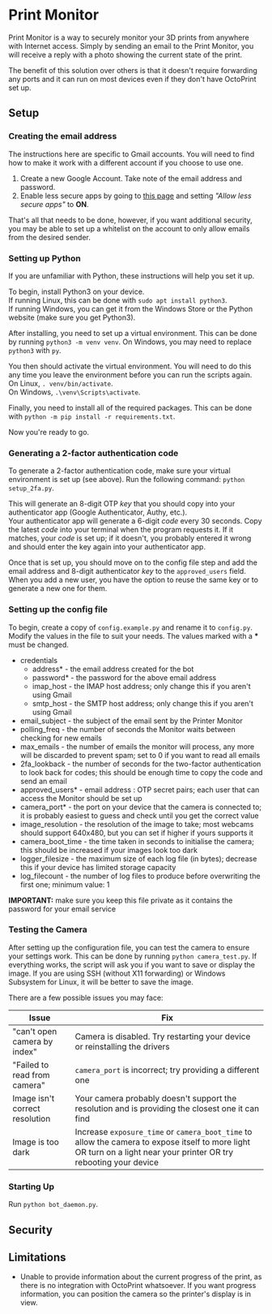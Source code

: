 # Print Monitor

Print Monitor is a way to securely monitor your 3D prints from anywhere with Internet access.
Simply by sending an email to the Print Monitor, you will receive a reply with a photo showing the current state of the print.

The benefit of this solution over others is that it doesn't require forwarding any ports and it can run on most devices even if they don't have OctoPrint set up.

## Setup

### Creating the email address

The instructions here are specific to Gmail accounts.
You will need to find how to make it work with a different account if you choose to use one.

1. Create a new Google Account. Take note of the email address and password.
1. Enable less secure apps by going to [this page](https://myaccount.google.com/lesssecureapps) and setting *"Allow less secure apps"* to **ON**.

That's all that needs to be done, however, if you want additional security, you may be able to set up a whitelist on the account to only allow emails from the desired sender.

### Setting up Python

If you are unfamiliar with Python, these instructions will help you set it up.

To begin, install Python3 on your device.  
If running Linux, this can be done with `sudo apt install python3`.  
If running Windows, you can get it from the Windows Store or the Python website (make sure you get Python3).

After installing, you need to set up a virtual environment.
This can be done by running `python3 -m venv venv`.
On Windows, you may need to replace `python3` with `py`.

You then should activate the virtual environment.
You will need to do this any time you leave the environment before you can run the scripts again.  
On Linux, `. venv/bin/activate`.  
On Windows, `.\venv\Scripts\activate`.

Finally, you need to install all of the required packages.
This can be done with `python -m pip install -r requirements.txt`.

Now you're ready to go.

### Generating a 2-factor authentication code

To generate a 2-factor authentication code, make sure your virtual environment is set up (see above).
Run the following command: `python setup_2fa.py`.

This will generate an 8-digit OTP *key* that you should copy into your authenticator app (Google Authenticator, Authy, etc.).  
Your authenticator app will generate a 6-digit *code* every 30 seconds.
Copy the latest *code* into your terminal when the program requests it.
If it matches, your *code* is set up; if it doesn't, you probably entered it wrong and should enter the key again into your authenticator app.

Once that is set up, you should move on to the config file step and add the email address and 8-digit authenticator *key* to the `approved_users` field.
When you add a new user, you have the option to reuse the same key or to generate a new one for them.

### Setting up the config file

To begin, create a copy of `config.example.py` and rename it to `config.py`.
Modify the values in the file to suit your needs.
The values marked with a **\*** must be changed.

* credentials
    * address\* - the email address created for the bot
    * password\* - the password for the above email address
    * imap_host - the IMAP host address; only change this if you aren't using Gmail
    * smtp_host - the SMTP host address; only change this if you aren't using Gmail
* email_subject - the subject of the email sent by the Printer Monitor
* polling_freq - the number of seconds the Monitor waits between checking for new emails
* max_emails - the number of emails the monitor will process, any more will be discarded to prevent spam; set to 0 if you want to read all emails
* 2fa_lookback - the number of seconds for the two-factor authentication to look back for codes; this should be enough time to copy the code and send an email
* approved_users* - email address : OTP secret pairs; each user that can access the Monitor should be set up
* camera_port* - the port on your device that the camera is connected to; it is probably easiest to guess and check until you get the correct value
* image_resolution - the resolution of the image to take; most webcams should support 640x480, but you can set if higher if yours supports it
* camera_boot_time - the time taken in seconds to initialise the camera; this should be increased if your images look too dark
* logger_filesize - the maximum size of each log file (in bytes); decrease this if your device has limited storage capacity
* log_filecount - the number of log files to produce before overwriting the first one; minimum value: 1

**IMPORTANT:** make sure you keep this file private as it contains the password for your email service

### Testing the Camera

After setting up the configuration file, you can test the camera to ensure your settings work.
This can be done by running `python camera_test.py`.
If everything works, the script will ask you if you want to save or display the image.
If you are using SSH (without X11 forwarding) or Windows Subsystem for Linux, it will be better to save the image.

There are a few possible issues you may face:

| Issue | Fix |
| --- | --- |
| "can't open camera by index" | Camera is disabled. Try restarting your device or reinstalling the drivers |
| "Failed to read from camera" | `camera_port` is incorrect; try providing a different one |
| Image isn't correct resolution | Your camera probably doesn't support the resolution and is providing the closest one it can find |
| Image is too dark | Increase `exposure_time` or `camera_boot_time` to allow the camera to expose itself to more light OR turn on a light near your printer OR try rebooting your device | 

### Starting Up

Run `python bot_daemon.py`.

<!-- TODO this section should explain everything that happens when you run the bot_daemon script -->

## Security

<!-- TODO this section will talk about how this service tries to be secure -->

## Limitations

- Unable to provide information about the current progress of the print, as there is no integration with OctoPrint whatsoever.
If you want progress information, you can position the camera so the printer's display is in view.



<!--I wanted a way to securely monitor my 3D prints remotely, either as a live stream or just photos (this is the latter).

I had seen [a solution using a Discord bot](https://github.com/cameroncros/OctoPrint-DiscordRemote), however, is required OctoPrint to be set up on a device (as well as Discord).  
I considered setting up a server on my network and configuring port forwarding on my router. My issue with that solution is that there could be security risks if I configured it incorrectly (and maybe even if I did it correctly) which I didn't think were worth having a constant stream from my printer.

The solution I ultimately settled on was one that allowed me to send an email from an approved email address with a 2-factor authentication code.
Sending from an approved address (mostly) means that the user must have the credentials for the email address, but the 2-factor code provides an extra layer of protection against spoofing.
A malicious agent *could* try to send thousands of emails to the address from a spoofed address, but the bot will only read a few of them every polling frequency.  
In the worst case scenario, it would be possible for someone to find out both the sending and receiving email address, spoof the sending email address, and send the correct 2-factor code within the batch read during the polling period; however, even then the person will receive a only single photo of your printer, as opposed to gaining access to an unsecured network.
The system also ignores any emails over a certain size, so there's no way of someone sending a large email and chewing up all of your device's RAM.-->


